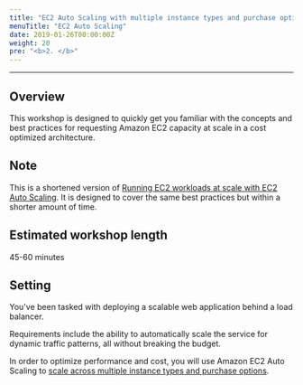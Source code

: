 ```yaml
---
title: "EC2 Auto Scaling with multiple instance types and purchase options"
menuTitle: "EC2 Auto Scaling"
date: 2019-01-26T00:00:00Z
weight: 20
pre: "<b>2. </b>"
---
```


___ 

## Overview 
This workshop is designed to quickly get you familiar with the concepts and best practices for requesting Amazon EC2 capacity at scale in a cost optimized architecture.

## Note
This is a shortened version of [Running EC2 workloads at scale with EC2 Auto Scaling](https://ec2spotworkshops.com/running-amazon-ec2-workloads-at-scale.html). It is designed to cover the same best practices but within a shorter amount of time.

## Estimated workshop length
45-60 minutes

## Setting
You've been tasked with deploying a scalable web application behind a load balancer.

Requirements include the ability to automatically scale the service for dynamic traffic patterns, all without breaking the budget.

In order to optimize performance and cost, you will use Amazon EC2 Auto Scaling to [scale across multiple instance types and purchase options](https://aws.amazon.com/blogs/aws/new-ec2-auto-scaling-groups-with-multiple-instance-types-purchase-options/).

